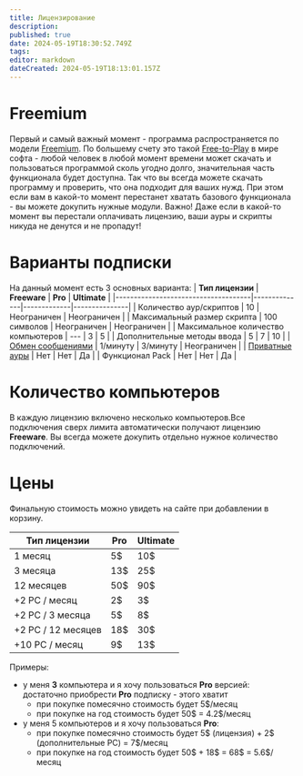 ```yaml
---
title: Лицензирование
description: 
published: true
date: 2024-05-19T18:30:52.749Z
tags: 
editor: markdown
dateCreated: 2024-05-19T18:13:01.157Z
---
```


# Freemium
Первый и самый важный момент - программа распространяется по модели [Freemium](https://en.wikipedia.org/wiki/Freemium). По большему счету это такой [Free-to-Play](https://en.wikipedia.org/wiki/Free-to-play) в мире софта - любой человек в любой момент времени может скачать и пользоваться программой сколь угодно долго, значительная часть функционала будет доступна. Так что вы всегда можете скачать программу и проверить, что она подходит для ваших нужд.
При этом если вам в какой-то момент перестанет хватать базового функционала - вы можете докупить нужные модули. Важно! Даже если в какой-то момент вы перестали оплачивать лицензию, ваши ауры и скрипты никуда не денутся и не пропадут!

# Варианты подписки
На данный момент есть 3 основных варианта:
| **Тип лицензии**                    | **Freeware** | **Pro**     | **Ultimate**  |
|-------------------------------------|--------------|-------------|---------------|
| Количество аур/скриптов             | 10           | Неограничен | Неограничен   |
| Максимальный размер скрипта         | 100 символов | Неограничен | Неограничен   |
| Максимальное количество компьютеров | ---          | 3           | 5             |
| Дополнительные методы ввода         | 5            | 7           | 10            |
| [Обмен сообщениями](/en/actions/send-network-message)                   | 1/минуту     | 3/минуту    | Неограничен   |
| [Приватные ауры](/ru/permission-model)                     | Нет          | Нет         | Да            |
| Функционал Pack                     | Нет          | Нет         | Да            |

# Количество компьютеров
В каждую лицензию включено несколько компьютеров.Все подключения сверх лимита автоматически получают лицензию **Freeware**.
Вы всегда можете докупить отдельно нужное количество подключений. 


# Цены
Финальную стоимость можно увидеть на сайте при добавлении в корзину. 

| **Тип лицензии**                    | **Pro**     | **Ultimate**  |
|-------------------------------------|-------------|---------------|
| 1 месяц                             | 5$          | 10$           |
| 3 месяца                            | 13$         | 25$           |
| 12 месяцев                          | 50$         | 90$           |
| +2 PC / месяц                       | 2$          | 3$            |
| +2 PC / 3 месяца                    | 5$          | 8$            |
| +2 PC / 12 месяцев                  | 18$         | 30$           |
| +10 PC / месяц                      | 9$          | 13$           |

Примеры:
- у меня **3** компьютера и я хочу пользоваться **Pro** версией: достаточно приобрести **Pro** подписку - этого хватит
  - при покупке помесячно стоимость будет 5$/месяц
  - при покупке на год стоимость будет 50$ = 4.2$/месяц
- у меня 5 компьютеров и я хочу пользоваться **Pro**: 
	- при покупке помесячно стоимость будет 5$ (лицензия) + 2$ (дополнительные PC) = 7$/месяц
  - при покупке на год стоимость будет 50$ + 18$ = 68$ = 5.6$/месяц